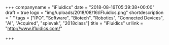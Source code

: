 +++
companyname = "iFluidics"
date = "2018-08-16T05:39:38+00:00"
draft = true
logo = "img/uploads/2018/08/16/iFluidics.png"
shortdescription = " "
tags = ["IPO", "Software", "Biotech", "Robotics", "Connected Devices", "AI", "Acquired", "spievak", "2018class"]
title = "iFluidics"
urllink = "http://www.ifluidics.com/"

+++
